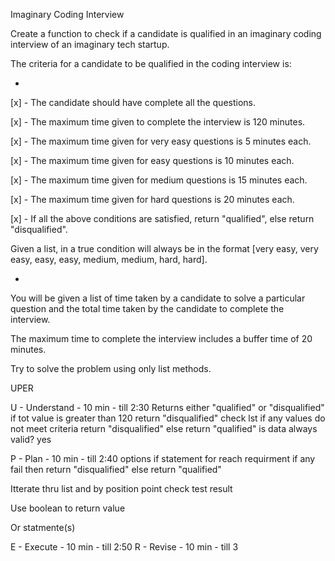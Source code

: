 Imaginary Coding Interview

Create a function to check if a candidate is qualified in an imaginary coding interview of an imaginary tech startup.

The criteria for a candidate to be qualified in the coding interview is:

-

[x] - The candidate should have complete all the questions.

[x] - The maximum time given to complete the interview is 120 minutes.

[x] - The maximum time given for very easy questions is 5 minutes each.

[x] - The maximum time given for easy questions is 10 minutes each.

[x] - The maximum time given for medium questions is 15 minutes each.

[x] - The maximum time given for hard questions is 20 minutes each.

[x] - If all the above conditions are satisfied, return "qualified", else return "disqualified".

Given a list, in a true condition will always be in the format 
[very easy, very easy, easy, easy, medium, medium, hard, hard].

-

You will be given a list of time taken by a candidate to solve a particular question and the total time taken by the candidate to complete the interview.

The maximum time to complete the interview includes a buffer time of 20 minutes.

Try to solve the problem using only list methods.

UPER

U - Understand - 10 min - till 2:30
Returns either "qualified" or "disqualified"
if tot value is greater than 120 return "disqualified"
check lst if any values do not meet criteria return "disqualified"
else return "qualified"
is data always valid? yes


P - Plan - 10 min  - till 2:40
options
if statement for reach requirment
if any fail then return "disqualified"
else return "qualified"

Itterate thru list and by position point check test result

Use boolean to return value

Or statmente(s)






























E - Execute - 10 min - till 2:50
R - Revise - 10 min - till 3


